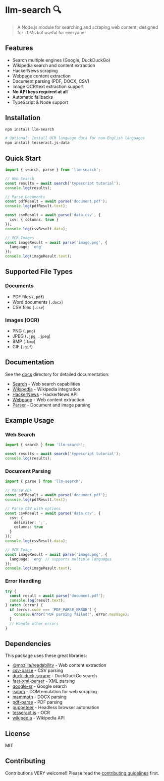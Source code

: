 # llm-search 🔍

> A Node.js module for searching and scraping web content, designed for LLMs but useful for everyone!

## Features

- Search multiple engines (Google, DuckDuckGo)
- Wikipedia search and content extraction
- HackerNews scraping 
- Webpage content extraction
- Document parsing (PDF, DOCX, CSV)
- Image OCR/text extraction support
- **No API keys required at all**
- Automatic fallbacks
- TypeScript & Node support

## Installation

```bash
npm install llm-search

# Optional: Install OCR language data for non-English languages
npm install tesseract.js-data
```

## Quick Start

```typescript
import { search, parse } from 'llm-search';

// Web Search
const results = await search('typescript tutorial');
console.log(results);

// Parse Documents
const pdfResult = await parse('document.pdf');
console.log(pdfResult.text);

const csvResult = await parse('data.csv', {
  csv: { columns: true }
});
console.log(csvResult.data);

// OCR Images
const imageResult = await parse('image.png', {
  language: 'eng'
});
console.log(imageResult.text);
```

## Supported File Types

### Documents
- PDF files (`.pdf`)
- Word documents (`.docx`)
- CSV files (`.csv`)

### Images (OCR)
- PNG (`.png`)
- JPEG (`.jpg`, `.jpeg`)
- BMP (`.bmp`)
- GIF (`.gif`)

## Documentation

See the [docs](./docs) directory for detailed documentation:

- [Search](./docs/search.md) - Web search capabilities
- [Wikipedia](./docs/wikipedia.md) - Wikipedia integration
- [HackerNews](./docs/hackernews.md) - HackerNews API
- [Webpage](./docs/webpage.md) - Web content extraction
- [Parser](./docs/parser.md) - Document and image parsing

## Example Usage

### Web Search
```typescript
import { search } from 'llm-search';

const results = await search('typescript tutorial');
console.log(results);
```

### Document Parsing
```typescript
import { parse } from 'llm-search';

// Parse PDF
const pdfResult = await parse('document.pdf');
console.log(pdfResult.text);

// Parse CSV with options
const csvResult = await parse('data.csv', {
  csv: {
    delimiter: ';',
    columns: true
  }
});
console.log(csvResult.data);

// OCR Image
const imageResult = await parse('image.png', {
  language: 'eng' // supports multiple languages
});
console.log(imageResult.text);
```

### Error Handling
```typescript
try {
  const result = await parse('document.pdf');
  console.log(result.text);
} catch (error) {
  if (error.code === 'PDF_PARSE_ERROR') {
    console.error('PDF parsing failed:', error.message);
  }
  // Handle other errors
}
```

## Dependencies

This package uses these great libraries:
- [@mozilla/readability](https://www.npmjs.com/package/@mozilla/readability) - Web content extraction
- [csv-parse](https://www.npmjs.com/package/csv-parse) - CSV parsing
- [duck-duck-scrape](https://www.npmjs.com/package/duck-duck-scrape) - DuckDuckGo search
- [fast-xml-parser](https://www.npmjs.com/package/fast-xml-parser) - XML parsing
- [google-sr](https://www.npmjs.com/package/google-sr) - Google search
- [jsdom](https://www.npmjs.com/package/jsdom) - DOM emulation for web scraping
- [mammoth](https://www.npmjs.com/package/mammoth) - DOCX parsing
- [pdf-parse](https://www.npmjs.com/package/pdf-parse) - PDF parsing
- [puppeteer](https://www.npmjs.com/package/puppeteer) - Headless browser automation
- [tesseract.js](https://www.npmjs.com/package/tesseract.js) - OCR
- [wikipedia](https://www.npmjs.com/package/wikipedia) - Wikipedia API

## License

MIT

## Contributing

Contributions VERY welcome!! Please read the [contributing guidelines](CONTRIBUTING.md) first.
